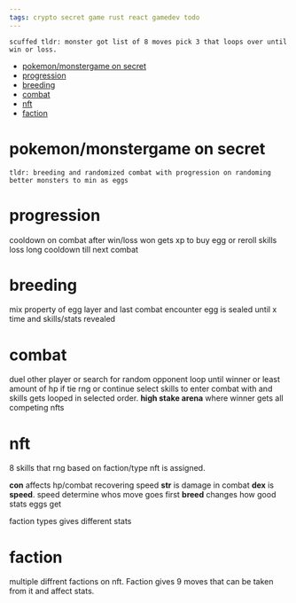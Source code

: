 ```yaml
---
tags: crypto secret game rust react gamedev todo
---
```

    scuffed tldr: monster got list of 8 moves pick 3 that loops over until win or loss.

- [pokemon/monstergame on secret](#pokemonmonstergame-on-secret)
- [progression](#progression)
- [breeding](#breeding)
- [combat](#combat)
- [nft](#nft)
- [faction](#faction)
# pokemon/monstergame on secret
```
tldr: breeding and randomized combat with progression on randoming better monsters to min as eggs
```
# progression
cooldown on combat after win/loss
won gets xp to buy egg or reroll skills
loss long cooldown till next combat

# breeding
mix property of egg layer and last combat encounter
egg is sealed until x time and skills/stats revealed

# combat
duel other player or search for random opponent 
loop until winner or least amount of hp if tie rng or continue
select skills to enter combat with and skills gets looped in selected order.
**high stake arena** where winner gets all competing nfts
# nft
8 skills that rng based on faction/type nft is assigned.

**con** affects hp/combat recovering speed
**str** is damage in combat
**dex** is **speed**. speed determine whos move goes first
**breed** changes how good stats eggs get

faction types gives different stats 

# faction
multiple diffrent factions on nft. Faction gives 9 moves that can be taken from it and affect stats.
